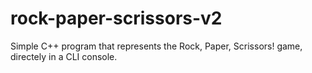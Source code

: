 # rock-paper-scrissors-v2
Simple C++ program that represents the Rock, Paper, Scrissors! game, directely in a CLI console.
